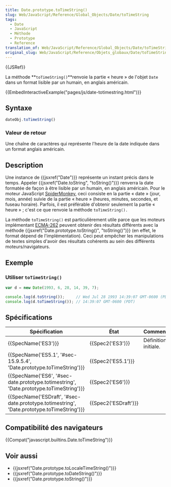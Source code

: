 ```yaml
---
title: Date.prototype.toTimeString()
slug: Web/JavaScript/Reference/Global_Objects/Date/toTimeString
tags:
  - Date
  - JavaScript
  - Méthode
  - Prototype
  - Reference
translation_of: Web/JavaScript/Reference/Global_Objects/Date/toTimeString
original_slug: Web/JavaScript/Reference/Objets_globaux/Date/toTimeString
---
```

{{JSRef}}

La méthode **`toTimeString()`**renvoie la partie « heure » de l'objet `Date` dans un format lisible par un humain, en anglais américain.

{{EmbedInteractiveExample("pages/js/date-totimestring.html")}}

## Syntaxe

```js
dateObj.toTimeString()
```

### Valeur de retour

Une chaîne de caractères qui représente l'heure de la date indiquée dans un format anglais américain.

## Description

Une instance de {{jsxref("Date")}} représente un instant précis dans le temps. Appeler {{jsxref("Date.toString", "toString()")}} renverra la date formatée de façon à être lisible par un humain, en anglais américain. Pour le moteur JavaScript [SpiderMonkey](/fr/docs/SpiderMonkey), ceci consiste en la partie « date » (jour, mois, année) suivie de la partie « heure » (heures, minutes, secondes, et fuseau horaire). Parfois, il est préférable d'obtenir seulement la partie « heure » ; c'est ce que renvoie la méthode `toTimeString().`

La méthode `toTimeString()` est particulièrement utile parce que les moteurs implémentant [ECMA-262](/fr/docs/JavaScript/Language_Resources) peuvent obtenir des résultats différents avec la méthode {{jsxref("Date.prototype.toString()", "toString()")}} (en effet, le format dépend de l'implémentation). Ceci peut empêcher les manipulations de textes simples d'avoir des résultats cohérents au sein des différents moteurs/navigateurs.

## Exemple

### Utiliser `toTimeString()`

```js
var d = new Date(1993, 6, 28, 14, 39, 7);

console.log(d.toString());     // Wed Jul 28 1993 14:39:07 GMT-0600 (PDT)
console.log(d.toTimeString()); // 14:39:07 GMT-0600 (PDT)
```

## Spécifications

| Spécification                                                                                                            | État                         | Commentaires         |
| ------------------------------------------------------------------------------------------------------------------------ | ---------------------------- | -------------------- |
| {{SpecName('ES3')}}                                                                                                 | {{Spec2('ES3')}}         | Définition initiale. |
| {{SpecName('ES5.1', '#sec-15.9.5.4', 'Date.prototype.toTimeString')}}                             | {{Spec2('ES5.1')}}     |                      |
| {{SpecName('ES6', '#sec-date.prototype.totimestring', 'Date.prototype.toTimeString')}}     | {{Spec2('ES6')}}         |                      |
| {{SpecName('ESDraft', '#sec-date.prototype.totimestring', 'Date.prototype.toTimeString')}} | {{Spec2('ESDraft')}} |                      |

## Compatibilité des navigateurs

{{Compat("javascript.builtins.Date.toTimeString")}}

## Voir aussi

- {{jsxref("Date.prototype.toLocaleTimeString()")}}
- {{jsxref("Date.prototype.toDateString()")}}
- {{jsxref("Date.prototype.toString()")}}
